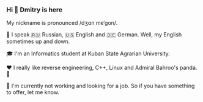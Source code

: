 ### Hi 👋 Dmitry is here

My nickname is pronounced /dʒɑn mɐˈɡon/.

💬 I speak 🇷🇺 Russian, 🇺🇸 English and 🇩🇪 German. Well, my English sometimes up and down.

🎓 I'm an Informatics student at Kuban State Agrarian University. 

❤️ I really like reverse engineering, C++, Linux and Admiral Bahroo's panda. 🐼

🔭 I'm currently not working and looking for a job. So if you have something to offer, let me know.

<!--
**JonMagon/JonMagon** is a ✨ _special_ ✨ repository because its `README.md` (this file) appears on your GitHub profile.

Here are some ideas to get you started:

- 🔭 I’m currently working on ...
- 🌱 I’m currently learning ...
- 👯 I’m looking to collaborate on ...
- 🤔 I’m looking for help with ...
- 💬 Ask me about ...
- 📫 How to reach me: ...
- 😄 Pronouns: ...
- ⚡ Fun fact: ...
-->

